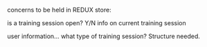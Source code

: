 concerns to be held in REDUX store:

is a training session open? Y/N
info on current training session

user information... what type of training session? Structure needed.
